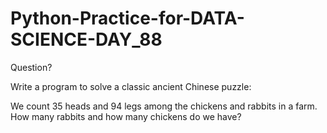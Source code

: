 # Python-Practice-for-DATA-SCIENCE-DAY_88
Question?

Write a program to solve a classic ancient Chinese puzzle:

We count 35 heads and 94 legs among the chickens and rabbits in a farm. How many rabbits and how many chickens do we have?
